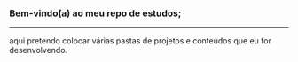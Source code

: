 ### Bem-vindo(a) ao meu repo de estudos;
<hr>


aqui pretendo colocar várias pastas de projetos e conteúdos que eu for desenvolvendo.
